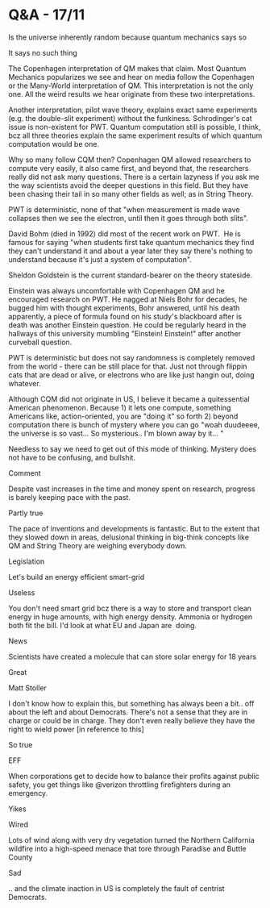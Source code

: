 # Q&A - 17/11

Is the universe inherently random because quantum mechanics says so

It says no such thing

The Copenhagen interpretation of QM makes that claim. Most Quantum Mechanics popularizes we see and hear on media follow the Copenhagen or the Many-World interpretation of QM. This interpretation is not the only one. All the weird results we hear originate from these two interpretations.

Another interpretation, pilot wave theory, explains exact same experiments (e.g. the double-slit experiment) without the funkiness. Schrodinger's cat issue is non-existent for PWT. Quantum computation still is possible, I think, bcz all three theories explain the same experiment results of which quantum computation would be one.

Why so many follow CQM then? Copenhagen QM allowed researchers to compute very easily, it also came first, and beyond that, the researchers really did not ask many questions. There is a certain lazyness if you ask me the way scientists avoid the deeper questions in this field. But they have been chasing their tail in so many other fields as well; as in String Theory.

PWT is deterministic, none of that "when measurement is made wave collapses then we see the electron, until then it goes through both slits".

David Bohm (died in 1992) did most of the recent work on PWT.  He is famous for saying "when students first take quantum mechanics they find they can't understand it and about a year later they say there's nothing to understand because it's just a system of computation".

Sheldon Goldstein is the current standard-bearer on the theory stateside.

Einstein was always uncomfortable with Copenhagen QM and he encouraged research on PWT.
He nagged at Niels Bohr for decades, he bugged him with thought experiments, Bohr answered, until his death apparently, a piece of formula found on his study's blackboard after is death was another Einstein question. He could be regularly heard in the hallways of this university mumbling "Einstein! Einstein!" after another curveball question.

PWT is deterministic but does not say randomness is completely removed from the world - there can be still place for that. Just not through flippin cats that are dead or alive, or electrons who are like just hangin out, doing whatever.

Although CQM did not originate in US, I believe it became a quitessential American phenomenon. Because 1) it lets one compute, something Americans like, action-oriented, you are "doing it" so forth 2) beyond computation there is bunch of mystery where you can go "woah duudeeee, the universe is so vast... So mysterious.. I'm blown away by it... "

Needless to say we need to get out of this mode of thinking. Mystery does not have to be confusing, and bullshit.

Comment

Despite vast increases in the time and money spent on research, progress is barely keeping pace with the past.

Partly true

The pace of inventions and developments is fantastic. But to the extent that they slowed down in areas, delusional thinking in big-think concepts like QM and String Theory are weighing everybody down.

Legislation

Let's build an energy efficient smart-grid

Useless

You don't need smart grid bcz there is a way to store and transport clean energy in huge amounts, with high energy density. Ammonia or hydrogen both fit the bill. I'd look at what EU and Japan are  doing. 

News

Scientists have created a molecule that can store solar energy for 18 years

Great

Matt Stoller

I don't know how to explain this, but something has always been a bit.. off about the left and about Democrats. There's not a sense that they are in charge or could be in charge. They don't even really believe they have the right to wield power [in reference to this]

So true

EFF

When corporations get to decide how to balance their profits against
public safety, you get things like @verizon throttling firefighters
during an emergency.

Yikes

Wired

Lots of wind along with very dry vegetation turned the Northern California wildfire into a high-speed menace that tore through Paradise and Buttle County

Sad

.. and the climate inaction in US is completely the fault of centrist Democrats. 














